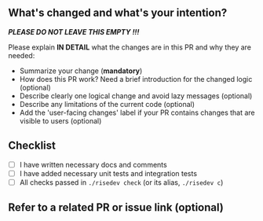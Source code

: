 ## What's changed and what's your intention?

***PLEASE DO NOT LEAVE THIS EMPTY !!!***

Please explain **IN DETAIL** what the changes are in this PR and why they are needed:

- Summarize your change (**mandatory**)
- How does this PR work? Need a brief introduction for the changed logic (optional)
- Describe clearly one logical change and avoid lazy messages (optional)
- Describe any limitations of the current code (optional)
- Add the 'user-facing changes' label if your PR contains changes that are visible to users (optional)

## Checklist

- [ ] I have written necessary docs and comments
- [ ] I have added necessary unit tests and integration tests
- [ ] All checks passed in `./risedev check` (or its alias, `./risedev c`)

## Refer to a related PR or issue link (optional)
